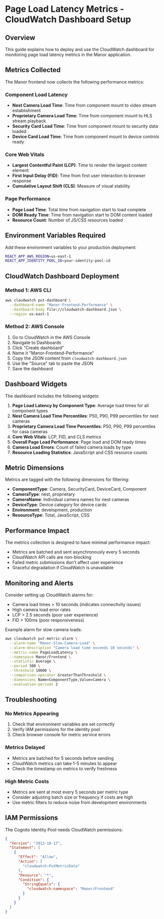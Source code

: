 # Page Load Latency Metrics - CloudWatch Dashboard Setup

## Overview

This guide explains how to deploy and use the CloudWatch dashboard for monitoring page load latency metrics in the Manor application.

## Metrics Collected

The Manor frontend now collects the following performance metrics:

### Component Load Latency
- **Nest Camera Load Time**: Time from component mount to video stream establishment
- **Proprietary Camera Load Time**: Time from component mount to HLS stream playback
- **Security Card Load Time**: Time from component mount to security data loaded
- **Device Card Load Time**: Time from component mount to device controls ready

### Core Web Vitals
- **Largest Contentful Paint (LCP)**: Time to render the largest content element
- **First Input Delay (FID)**: Time from first user interaction to browser response
- **Cumulative Layout Shift (CLS)**: Measure of visual stability

### Page Performance
- **Page Load Time**: Total time from navigation start to load complete
- **DOM Ready Time**: Time from navigation start to DOM content loaded
- **Resource Count**: Number of JS/CSS resources loaded

## Environment Variables Required

Add these environment variables to your production deployment:

```bash
REACT_APP_AWS_REGION=us-east-1
REACT_APP_IDENTITY_POOL_ID=your-identity-pool-id
```

## CloudWatch Dashboard Deployment

### Method 1: AWS CLI
```bash
aws cloudwatch put-dashboard \
  --dashboard-name "Manor-Frontend-Performance" \
  --dashboard-body file://cloudwatch-dashboard.json \
  --region us-east-1
```

### Method 2: AWS Console
1. Go to CloudWatch in the AWS Console
2. Navigate to Dashboards
3. Click "Create dashboard"
4. Name it "Manor-Frontend-Performance"
5. Copy the JSON content from `cloudwatch-dashboard.json`
6. Use the "Source" tab to paste the JSON
7. Save the dashboard

## Dashboard Widgets

The dashboard includes the following widgets:

1. **Page Load Latency by Component Type**: Average load times for all component types
2. **Nest Camera Load Time Percentiles**: P50, P90, P99 percentiles for nest cameras
3. **Proprietary Camera Load Time Percentiles**: P50, P90, P99 percentiles for casa cameras
4. **Core Web Vitals**: LCP, FID, and CLS metrics
5. **Overall Page Load Performance**: Page load and DOM ready times
6. **Camera Load Errors**: Count of failed camera loads by type
7. **Resource Loading Statistics**: JavaScript and CSS resource counts

## Metric Dimensions

Metrics are tagged with the following dimensions for filtering:

- **ComponentType**: Camera, SecurityCard, DeviceCard, Component
- **CameraType**: nest, proprietary
- **CameraName**: Individual camera names for nest cameras
- **DeviceType**: Device category for device cards
- **Environment**: development, production
- **ResourceType**: Total, JavaScript, CSS

## Performance Impact

The metrics collection is designed to have minimal performance impact:

- Metrics are batched and sent asynchronously every 5 seconds
- CloudWatch API calls are non-blocking
- Failed metric submissions don't affect user experience
- Graceful degradation if CloudWatch is unavailable

## Monitoring and Alerts

Consider setting up CloudWatch alarms for:

- Camera load times > 10 seconds (indicates connectivity issues)
- High camera load error rates
- LCP > 2.5 seconds (poor user experience)
- FID > 100ms (poor responsiveness)

Example alarm for slow camera loads:
```bash
aws cloudwatch put-metric-alarm \
  --alarm-name "Manor-Slow-Camera-Load" \
  --alarm-description "Camera load time exceeds 10 seconds" \
  --metric-name PageLoadLatency \
  --namespace Manor/Frontend \
  --statistic Average \
  --period 300 \
  --threshold 10000 \
  --comparison-operator GreaterThanThreshold \
  --dimensions Name=ComponentType,Value=Camera \
  --evaluation-periods 2
```

## Troubleshooting

### No Metrics Appearing
1. Check that environment variables are set correctly
2. Verify IAM permissions for the identity pool
3. Check browser console for metric service errors

### Metrics Delayed
- Metrics are batched for 5 seconds before sending
- CloudWatch metrics can take 1-5 minutes to appear
- Check the timestamp on metrics to verify freshness

### High Metric Costs
- Metrics are sent at most every 5 seconds per metric type
- Consider adjusting batch size or frequency if costs are high
- Use metric filters to reduce noise from development environments

## IAM Permissions

The Cognito Identity Pool needs CloudWatch permissions:
```json
{
  "Version": "2012-10-17",
  "Statement": [
    {
      "Effect": "Allow",
      "Action": [
        "cloudwatch:PutMetricData"
      ],
      "Resource": "*",
      "Condition": {
        "StringEquals": {
          "cloudwatch:namespace": "Manor/Frontend"
        }
      }
    }
  ]
}
```